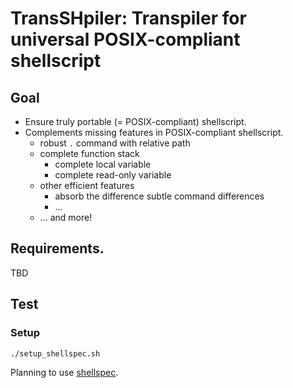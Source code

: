 # TransSHpiler: Transpiler for universal POSIX-compliant shellscript

## Goal

- Ensure truly portable (= POSIX-compliant) shellscript.
- Complements missing features in POSIX-compliant shellscript.
  - robust `.` command with relative path
  - complete function stack
    - complete local variable
    - complete read-only variable
  - other efficient features
    - absorb the difference subtle command differences
    - ...
  - ... and more!

## Requirements.

TBD

## Test

### Setup

```sh
./setup_shellspec.sh
```

Planning to use [shellspec](https://github.com/shellspec/shellspec).
